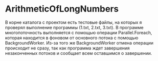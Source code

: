# ArithmeticOfLongNumbers
В корне каталога с проектом есть тестовые файлы, на которых я проверял выполнение программы (1.txt, 2.txt, 3.txt). 
 В программе многопоточность выполняется с помощью операции Parallel.Foreach, которая находится в фоновом 
 от основного потока с помощью BackgroundWorker. Из-за того же BackgroundWorker отмена операции происходит не сразу,
  так как программа ждет завершения незаконченных потоков и сообщает всем оставшимся о завершении.
 
